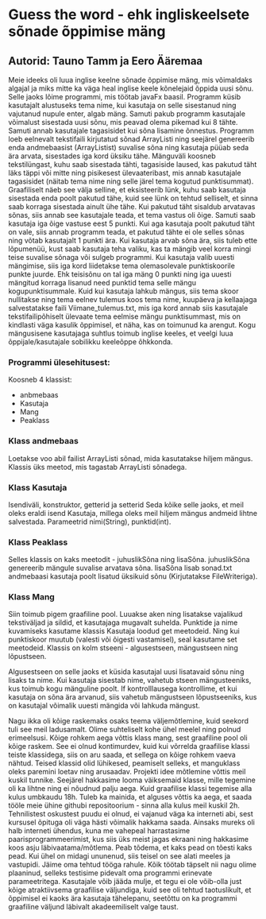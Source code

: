 # Guess the word - ehk ingliskeelsete sõnade õppimise mäng

## Autorid: Tauno Tamm ja Eero Ääremaa

Meie ideeks oli luua inglise keelne sõnade õppimise mäng, mis võimaldaks
algajal ja miks mitte ka väga heal inglise keele kõnelejaid õppida uusi
sõnu. Selle jaoks lõime programmi, mis töötab javaFx baasil. 
Programm küsib kasutajalt alustuseks tema nime, kui kasutaja on selle sisestanud
ning vajutanud nupule enter, algab mäng. Samuti pakub programm kasutajale võimalust
sisestada uusi sõnu, mis peavad olema pikemad kui 8 tähte. Samuti annab kasutajale
tagasisidet kui sõna lisamine õnnestus. Programm loeb eelnevalt
tekstifaili kirjutatud sõnad ArrayListi ning seejärel genereerib enda
andmebaasist (ArrayListist) suvalise sõna ning kasutaja püüab seda ära arvata,
sisestades iga kord üksiku tähe. Mänguväli koosneb tekstilüngast, kuhu saab sisestada
tähti, tagasiside laused, kas pakutud täht läks täppi või mitte ning
pisikesest ülevaateribast, mis annab kasutajale tagasisidet (näitab tema nime
ning selle järel tema kogutud punktisummat). Graafiliselt näeb see välja selline,
et eksisteerib lünk, kuhu saab kasutaja sisestada enda poolt pakutud tähe, 
kuid see lünk on tehtud selliselt, et sinna saab korraga sisestada ainult
ühe tähe. Kui pakutud täht sisaldub arvatavas sõnas, siis annab see kasutajale teada,
et tema vastus oli õige. Samuti saab kasutaja iga õige vastuse eest 5 punkti.
Kui aga kasutaja poolt pakutud täht on vale, siis annab programm teada, et 
pakutud tähte ei ole selles sõnas ning võtab kasutajalt 1 punkti ära.
Kui kasutaja arvab sõna ära, siis tuleb ette lõpumenüü, kust saab kasutaja teha 
valiku, kas ta mängib veel korra mingi teise suvalise sõnaga või sulgeb programmi.
Kui kasutaja valib uuesti mängimise, siis iga kord liidetakse tema olemasolevale 
punktiskoorile punkte juurde. Ehk teisisõnu on tal iga mäng 0 punkti ning
iga uuesti mängitud korraga lisanud need punktid tema selle mängu kogupunktisummale.
Kuid kui kasutaja lahkub mängus, siis tema skoor nullitakse ning tema eelnev tulemus
koos tema nime, kuupäeva ja kellaajaga salvestatakse faili Viimane_tulemus.txt,
mis iga kord annab siis kasutajale tekstifailipõhiselt ülevaate tema eelmise mängu 
punktisummast, mis on kindlasti väga kasulik õppimisel, et näha, kas on toimunud
ka arengut. Kogu mängusisene kasutajaga suhtlus toimub inglise keeles, et veelgi
luua õppijale/kasutajale sobilikku keeleõppe õhkkonda.
</br>

### Programmi ülesehitusest:

Koosneb 4 klassist:
* anbmebaas
* Kasutaja
* Mang
* Peaklass

### Klass andmebaas

Loetakse voo abil failist ArrayListi sõnad, mida kasutatakse hiljem mängus.
Klassis üks meetod, mis tagastab ArrayListi sõnadega.


### Klass Kasutaja

Isendiväli, konstruktor, getterid ja setterid
Seda kõike selle jaoks, et meil oleks eraldi isend Kasutaja,
millega oleks meil hiljem mängus andmeid lihtne salvestada.
Parameetrid nimi(String), punktid(int).


### Klass Peaklass

Selles klassis on kaks meetodit - juhuslikSõna ning lisaSõna.
juhuslikSõna genereerib mängule suvalise arvatava sõna.
lisaSõna lisab sonad.txt andmebaasi kasutaja poolt lisatud üksikuid sõnu (Kirjutatakse FileWriteriga).

### Klass Mang

Siin toimub pigem graafiline pool. Luuakse aken ning lisatakse vajalikud tekstiväljad ja sildid, et kasutajaga
mugavalt suhelda. Punktide ja nime kuvamiseks kasutame klassis Kasutaja loodud get meetodeid. 
Ning kui punktiskoor muutub (valesti või õigesti vastamisel), seal kasutame set meetodeid.
Klassis on kolm stseeni - algusestseen, mängustseen ning lõpustseen.</br>

Algusestseen on selle jaoks et küsida kasutajal uusi lisatavaid sõnu ning lisaks ta nime. 
Kui kasutaja sisestab nime, vahetub stseen mängusteeniks, kus toimub kogu mänguline poolt.
If kontrolllausega kontrollime, et kui kasutaja on sõna ära arvanud, siis vahetub mängustseen
lõpustseeniks, kus on kasutajal võimalik uuesti mängida või lahkuda mängust.</br>


Nagu ikka oli kõige raskemaks osaks teema väljemõtlemine, kuid seekord tuli see meil ladusamalt.
Olime suhteliselt kohe ühel meelel ning polnud erimeelsusi. Kõige rohkem aega võttis klass mang, sest graafiline
pool oli kõige raskem. See ei olnud kontimurdev, kuid kui võrrelda graafilise klassi teiste klassidega, siis on aru
saada, et sellega on kõige rohkem vaeva nähtud. Teised klassid olid lühikesed, peamiselt selleks, et manguklass
oleks paremini loetav ning arusaadav. Projekti idee mõtlemine võttis meil kuskil tunnike. Seejärel hakkasime looma
väiksemaid klasse, mille tegemine oli ka lihtne ning ei nõudnud palju aega. Kuid graafilise klassi tegemise alla 
kulus umbkaudu 18h. Tuleb ka mainida, et alguses võttis ka aega, et saada tööle meie ühine githubi repositoorium -
sinna alla kulus meil kuskil 2h. Tehnilistest oskustest puudu ei olnud, ei vajanud väga ka interneti abi, sest kursusel
õpituga oli väga hästi võimalik hakkama saada. Ainsaks mureks oli halb interneti ühendus, kuna me vahepeal harrastasime
paarisprogrammeerimist, kus siis üks meist jagas ekraani ning hakkasime koos asju läbivaatama/mõtlema. Peab tõdema,
et kaks pead on tõesti kaks pead. Kui ühel on midagi ununenud, siis teisel on see alati meeles ja vastupidi.
Jäime oma tehtud tööga rahule. Kõik töötab täpselt nii nagu olime plaaninud, selleks testisime pidevalt oma 
programmi erinevate parameetritega. Kasutajale võib jääda mulje, et tegu ei ole võib-olla just kõige
atraktiivsema graafilise väljundiga, kuid see oli tehtud taotuslikult, et õppimisel ei kaoks ära kasutaja
tähelepanu, seetõttu on ka programmi graafiline väljund läbivalt akadeemiliselt valge taust.
